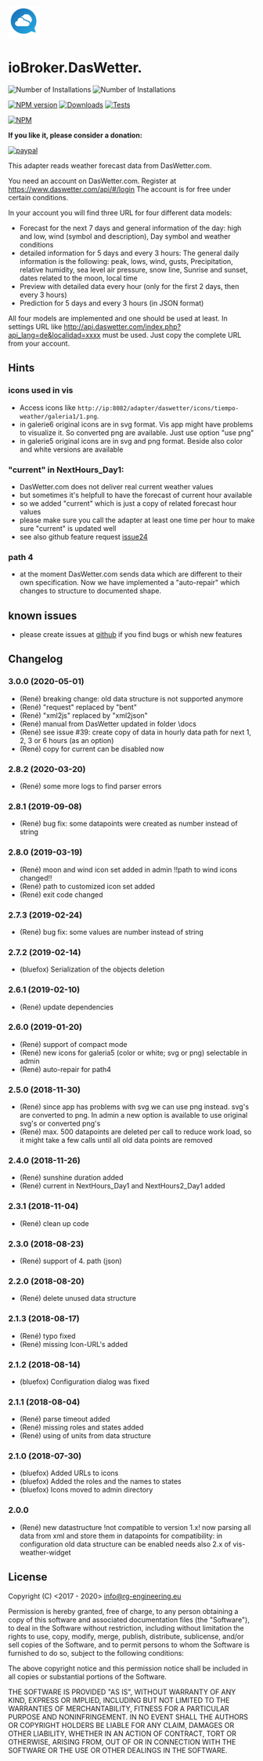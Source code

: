 ﻿![Logo](admin/daswettercom.png)
# ioBroker.DasWetter.
![Number of Installations](http://iobroker.live/badges/daswetter-installed.svg) ![Number of Installations](http://iobroker.live/badges/daswetter-stable.svg) 

[![NPM version](https://img.shields.io/npm/v/iobroker.daswetter.svg)](https://www.npmjs.com/package/iobroker.daswetter)
[![Downloads](https://img.shields.io/npm/dm/iobroker.daswetter.svg)](https://www.npmjs.com/package/iobroker.daswetter)
[![Tests](https://travis-ci.org/rg-engineering/ioBroker.daswetter.svg?branch=master)](https://travis-ci.org/rg-engineering/ioBroker.daswetter)

[![NPM](https://nodei.co/npm/iobroker.daswetter.png?downloads=true)](https://nodei.co/npm/iobroker.daswetter/)



**If you like it, please consider a donation:**
                                                                          
[![paypal](https://www.paypalobjects.com/en_US/DK/i/btn/btn_donateCC_LG.gif)](https://www.paypal.com/cgi-bin/webscr?cmd=_s-xclick&hosted_button_id=YBAZTEBT9SYC2&source=url)


This adapter reads weather forecast data from DasWetter.com.

You need an account on DasWetter.com. Register at https://www.daswetter.com/api/#/login
The account is for free under certain conditions.

In your account you will find three URL for four different data models:
* Forecast for the next 7 days and general information of the day: high and low, wind (symbol and description), Day symbol and weather conditions
* detailed information for 5 days and every 3 hours: The general daily information is the following: peak, lows, wind, gusts, Precipitation, relative humidity, 
sea level air pressure, snow line, Sunrise and sunset, dates related to the moon, local time
* Preview with detailed data every hour (only for the first 2 days, then every 3 hours)
* Prediction for 5 days and every 3 hours (in JSON format)

All four models are implemented and one should be used at least.
In settings URL like http://api.daswetter.com/index.php?api_lang=de&localidad=xxxx  must be used. Just copy the complete URL from your account.

## Hints
### icons used in vis
* Access icons like `http://ip:8082/adapter/daswetter/icons/tiempo-weather/galeria1/1.png`.
* in galerie6 original icons are in svg format. Vis app might have problems to visualize it. So converted png are available. Just use option "use png"
* in galerie5 original icons are in svg and png format. Beside also color and white versions are available

### "current" in NextHours_Day1:
* DasWetter.com does not deliver real current weather values
* but sometimes it's helpfull to have the forecast of current hour available
* so we added "current" which is just a copy of related forecast hour values
* please make sure you call the adapter at least one time per hour to make sure "current" is updated well
* see also github feature request [issue24](https://github.com/rg-engineering/ioBroker.daswetter/issues/24)

### path 4
* at the moment DasWetter.com sends data which are different to their own specification. 
Now we have implemented a "auto-repair" which changes to structure to documented shape.

## known issues
* please create issues at [github](https://github.com/rg-engineering/ioBroker.daswetter/issues) if you find bugs or whish new features

## Changelog

### 3.0.0 (2020-05-01)
* (René) breaking change: old data structure is not supported anymore
* (René) "request" replaced by "bent"
* (René) "xml2js" replaced by "xml2json"
* (René) manual from DasWetter updated in folder \docs
* (René) see issue #39: create copy of data in hourly data path for next 1, 2, 3 or 6 hours (as an option)
* (René) copy for current can be disabled now

### 2.8.2 (2020-03-20)
* (René) some more logs to find parser errors

### 2.8.1 (2019-09-08)
* (René) bug fix: some datapoints were created as number instead of string

### 2.8.0 (2019-03-19)
* (René) moon and wind icon set added in admin !!path to wind icons changed!!
* (René) path to customized icon set added 
* (René) exit code changed

### 2.7.3 (2019-02-24)
* (René) bug fix: some values are number instead of string

### 2.7.2 (2019-02-14)
* (bluefox) Serialization of the objects deletion

### 2.6.1 (2019-02-10)
* (René) update dependencies

### 2.6.0 (2019-01-20)
* (René) support of compact mode
* (René) new icons for galeria5 (color or white; svg or png) selectable in admin
* (René) auto-repair for path4

### 2.5.0 (2018-11-30)
* (René) since app has problems with svg we can use png instead. svg's are converted to png. In admin a new option is available to use original svg's or converted png's 
* (René) max. 500 datapoints are deleted per call to reduce work load, so it might take a few calls until all old data points are removed

### 2.4.0 (2018-11-26)
* (René) sunshine duration added
* (René) current in NextHours_Day1 and NextHours2_Day1 added

### 2.3.1 (2018-11-04)
* (René) clean up code

### 2.3.0 (2018-08-23)
* (René) support of 4. path (json)

### 2.2.0 (2018-08-20)
* (René) delete unused data structure

### 2.1.3 (2018-08-17)
* (René) typo fixed
* (René) missing Icon-URL's added

### 2.1.2 (2018-08-14)
* (bluefox) Configuration dialog was fixed

### 2.1.1 (2018-08-04)
* (René) parse timeout added
* (René) missing roles and states added
* (René) using of units from data structure

### 2.1.0 (2018-07-30)
* (bluefox) Added URLs to icons
* (bluefox) Added the roles and the names to states
* (bluefox) Icons moved to admin directory



### 2.0.0
* (René) new datastructure !not compatible to version 1.x!
now parsing all data from xml and store them in datapoints
for compatibility: in configuration old data structure can be enabled 
needs also 2.x of vis-weather-widget



## License
Copyright (C) <2017 - 2020>  <info@rg-engineering.eu>

Permission is hereby granted, free of charge, to any person obtaining a copy of this software and associated documentation files (the "Software"), to deal in the Software without restriction, including without limitation the rights to use, copy, modify, merge, publish, distribute, sublicense, and/or sell copies of the Software, and to permit persons to whom the Software is furnished to do so, subject to the following conditions:

The above copyright notice and this permission notice shall be included in all copies or substantial portions of the Software.

THE SOFTWARE IS PROVIDED "AS IS", WITHOUT WARRANTY OF ANY KIND, EXPRESS OR IMPLIED, INCLUDING BUT NOT LIMITED TO THE WARRANTIES OF MERCHANTABILITY, FITNESS FOR A PARTICULAR PURPOSE AND NONINFRINGEMENT. IN NO EVENT SHALL THE AUTHORS OR COPYRIGHT HOLDERS BE LIABLE FOR ANY CLAIM, DAMAGES OR OTHER LIABILITY, WHETHER IN AN ACTION OF CONTRACT, TORT OR OTHERWISE, ARISING FROM, OUT OF OR IN CONNECTION WITH THE SOFTWARE OR THE USE OR OTHER DEALINGS IN THE SOFTWARE.





